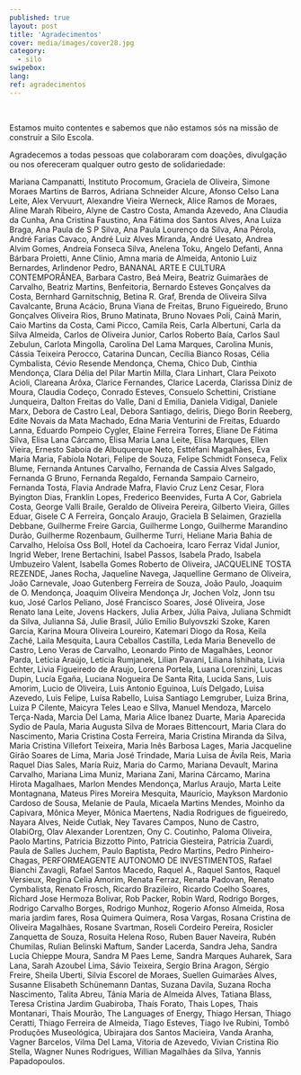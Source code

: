 ```yaml
---
published: true
layout: post
title: 'Agradecimentos'
cover: media/images/cover28.jpg
category:
  - silo
swipebox:
lang: 
ref: agradecimentos
---
```


<br>

Estamos muito contentes e sabemos que não estamos sós na missão de construir a Silo Escola.

Agradecemos a todas pessoas que colaboraram com doações, divulgação ou nos ofereceram qualquer outro gesto de solidariedade: 

Mariana Campanatti, Instituto Procomum, Graciela de Oliveira, Simone Moraes Martins de Barros, Adriana Schneider Alcure, Afonso Celso Lana Leite, Alex Vervuurt, Alexandre Vieira Werneck, Alice Ramos de Moraes, Aline Marah Ribeiro, Alyne de Castro Costa, Amanda Azevedo, Ana Claudia da Cunha, Ana Cristina Faustino, Ana Fátima dos Santos Alves, Ana Luiza Braga, Ana Paula de S P Silva, Ana Paula Lourenço da Silva, Ana Pérola, André Farias Cavaco, André Luiz Alves Miranda, André Uesato, Andrea Alvim Gomes, Andreia Fonseca Silva, Anelena Toku, Angelo Defanti, Anna Bárbara Proietti, Anne Clinio, Amna maria de Almeida, Antonio Luiz Bernardes, Arlindenor Pedro, BANANAL ARTE E CULTURA CONTEMPORÂNEA, Barbara Castro, Beá Meira, Beatriz Guimarães de Carvalho, Beatriz Martins, Benfeitoria, Bernardo Esteves Gonçalves da Costa, Bernhard Garnitschnig, Betina R. Graf, Brenda de Oliveira Silva Cavalcante, Bruna Acácio, Bruna Viana de Freitas, Bruno Figueiredo, Bruno Gonçalves Oliveira Rios, Bruno Matinata, Bruno Novaes Poli, Cainã Marin, Caio Martins da Costa, Cami Picco, Camila Reis, Carla Albertuni, Carla da Silva Almeida, Carlos de Oliveira Junior, Carlos Roberto Baía, Carlos Saul Zebulun, Carlota Mingolla, Carolina Del Lama Marques, Carolina Munis, Cássia Teixeira Perocco, Catarina Duncan, Cecília Bianco Rosas, Célia Cymbalista, Cévio Resende Mendonça, Chema, Chico Dub, Cinthia Mendonça, Clara Délia del Pilar Martin Milla, Clara Linhart, Clara Peixoto Acioli, Clareana Arôxa, Clarice Fernandes, Clarice Lacerda, Clarissa Diniz de Moura, Claudia Codeço, Conrado Esteves, Consuelo Schettini, Cristiane Junqueira, Dalton Freitas do Valle, Dani d Emilia, Daniela Vidigal, Daniele Marx, Debora de Castro Leal, Debora Santiago, deliris, Diego Borin Reeberg, Edite Novais da Mata Machado, Edna Maria Venturini de Freitas, Eduardo Lanna, Eduardo Pompeio Cygler, Elaine Ferreira Torres, Eliane De Fátima Silva, Elisa Lana Cárcamo, Elisa Maria Lana Leite, Elisa Marques, Ellen Vieira, Ernesto Saboia  de Albuquerque Neto, Esttéfani Magalhães, Eva Maria Maria, Fabiola Notari, Felipe de Souza, Felipe Schmidt Fonseca, Felix Blume, Fernanda Antunes Carvalho, Fernanda de Cassia Alves Salgado, Fernanda G Bruno, Fernanda Regaldo, Fernanda Sampaio Carneiro, Fernanda Tosta, Flavia Andrade Mafra, Flavio Cruz Lenz Cesar, Flora Byington Dias, Franklin Lopes, Frederico Beenvides, Furta A Cor, Gabriela Costa, George Valli Braile, Geraldo de Oliveira Pereira, Gilberto Vieira, Gilles Eduar, Gisele C A Ferreira, Gonçalo Araujo, Graciela B Selaimen, Graziella Debbane, Guilherme Freire Garcia, Guilherme Longo, Guilherme Marandino Durão, Guilherme Rozenbaum, 
Guilherme Turri, Heliane Maria Bahia de Carvalho, Heloísa Oss Boll, Hotel da Cachoeira, Icaro Ferraz Vidal Junior, Ingrid Weber, Irene Bertachini, Isabel Passos, Isabela Prado, Isabela Umbuzeiro Valent, Isabella Gomes Roberto de  Oliveira, JACQUELINE TOSTA REZENDE, Janes Rocha, Jaqueline Navega, Jaquelline Germano de Oliveira, João Carnevale, Joao Gutenberg Ferreira de Souza, João Paulo, Joaquim de O. Mendonça, Joaquim Oliveira Mendonça Jr, Jochen Volz, Jonn tsu kuo, José Carlos Peliano, José Francisco Soares, José Oliveira, Jose Renato lana Leite, Jovens Hackers, Julia Arbex, Júlia Paiva, Juliana Schmidt da Silva, Julianna Sá, Julie Brasil, Júlio Emílio Bulyovszki Szoke, Karen Garcia, Karina Moura Oliveira Loureiro, Katemari Diogo da Rosa, Keila Zaché, Laila Mesquita, Laura Ceballos Castilla, Leda Maria Benevello de Castro, Leno Veras de Carvalho, Leonardo Pinto de Magalhães, Leonor Parda, Letícia Araújo, Leticia Rumjanek, Lilian Pavani, Liliana Ishihata, Livia Echter, Livia Figueiredo de Araujo, Lorena Portela, Luana Lorenzini, Lucas Dupin, Lucía Egaña, Luciana Nogueira De Santa Rita, Lucida Sans, Luis Amorim, Lucio de Oliveira, Luis Antonio Eguinoa, Luís Delgado, Luisa Azevedo, Luis Felipe, Luísa Rabello, Luisa Santiago Lemgruber, Luiza Brina, Luiza P Cilente, Maicyra Teles Leao e SIlva, Manuel Mendoza, Marcelo Terça-Nada, Marcia Del Lama, Maria Alice Ibanez Duarte, Maria Aparecida Sydio de Paula, Maria Augusta Silva de Moraes Bittencourt, Maria Clara do Nascimento, Maria Cristina Costa Ferreira, Maria Cristina Miranda da Silva, Maria Cristina Villefort Teixeira, Maria Inês Barbosa Lages, Maria Jacqueline Girão Soares de Lima, Maria José Trindade, Maria Luísa de Ávila Reis, Maria Raquel Dias Sales, María Ruiz, Maria do Carmo, Mariana Devault, Marina Carvalho, Mariana Lima Muniz, Mariana Zani, Marina Cárcamo, Marina Hirota Magalhaes, Marlon Mendes Mendonça, Marlus Araujo, Marta Leite Montagnana, Mateus Pires Moreira Mesquita, Maurício, Maykson Mardonio Cardoso de Sousa, Melanie de Paula, Micaela Martins Mendes, Moinho da Capivara, Mônica Meyer, Mônica Maertens, Nadia Rodrigues de figueiredo, Nayara Alves, Neide Cutlak, Ney Tavares Campos,  Nuno de Castro, OlabiOrg, Olav Alexander Lorentzen, Ony C. Coutinho, Paloma Oliveira, Paolo Martins, Patricia Bizzotto Pinto, Patricia Giesteira, Patrícia Zuardi, Paula de Salles Juchem, Paulo Baptista, Pedro Martins, Pedro Pinheiro-Chagas, PERFORMEAGENTE AUTONOMO DE INVESTIMENTOS, Rafael Bianchi Zavagli, Rafael Santos Macedo, Raquel A., Raquel Santos, Raquel Versieux, Regina Celia Amorim, Renata Ferraz, Renata Padovan, Renato Cymbalista, Renato Frosch, Ricardo Brazileiro, Ricardo Coelho Soares, Richard Jose Hermoza Bolivar, Rob Packer, Robin Ward, Rodrigo Borges, Rodrigo Carvalho Borges, Rodrigo Munhoz, Rogerio Afonso Almeida, Rosa maria jardim fares, Rosa Quimera Quimera, Rosa Vargas, Rosana Cristina de Oliveira Magalhães, Rosane Svartman, Roseli Cordeiro Pereira, Rosicler Zanquetta de Souza, Rosuita Helena Roso, Ruben Bauer Naveira, Rubén Chumilas, Rulian Belinski Maftum, Sander Lacerda, Sandra Jeha, Sandra Lucia Chieppe Moura, Sandra M Paes Leme, Sandra Marques Auharek, Sara Lana, Sarah Azoubel Lima, Sávio Teixeira, Sergio Brina Aragon, Sérgio Freire, Sheila Uberti, Silvia Escorel de Moraes, Suellen Guimarães Alves, Susanne Elisabeth Schünemann Dantas, Suzana Davila, Suzana Rocha Nascimento, Talita Abreu, Tânia Maria de Almeida Alves, Tatiana Blass, Teresa Cristina Jardim Guabiroba, Thaís Forato, Thais Lopes, Thais Montanari, Thais Mourão, The Languages of Energy, Thiago Hersan, Thiago Ceratti, Thiago Ferreira de Almeida, Tiago Esteves, Tiago Ive Rubini, Tombô Produções Museológica, Ubirajara dos Santos Macieira, Vanda Aranha, Vagner Barcelos, Vilma Del Lama, Vitoria de Azevedo, Vivian Cristina Rio Stella, Wagner Nunes Rodrigues, Willian Magalhães da Silva, Yannis Papadopoulos.
